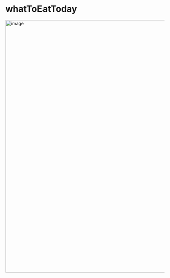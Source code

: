 # whatToEatToday
<img width="800" alt="image" src="https://github.com/xuyi1847/whatToEatToday/assets/5661129/21b04f10-7e52-4a2a-98b5-291903d7b1c4">
